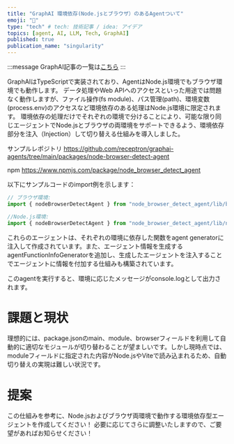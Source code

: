 ```yaml
---
title: "GraphAI 環境依存(Node.jsとブラウザ）のあるAgentついて"
emoji: "🤖"
type: "tech" # tech: 技術記事 / idea: アイデア
topics: [agent, AI, LLM, Tech, GraphAI]
published: true
publication_name: "singularity"
---
```


:::message
GraphAI記事の一覧は[こちら](https://zenn.dev/singularity/articles/graphai-index)
:::

GraphAIはTypeScriptで実装されており、AgentはNode.js環境でもブラウザ環境でも動作します。
データ処理やWeb APIへのアクセスといった用途では問題なく動作しますが、ファイル操作(fs module)、パス管理(path)、環境変数(process.env)のアクセスなど環境依存のある処理はNode.js環境に限定されます。
環境依存の処理だけでそれぞれの環境で分けることにより、可能な限り同じエージェントでNode.jsとブラウザの両環境をサポートできるよう、環境依存部分を注入（Injection）して切り替える仕組みを導入しました。

サンプルレポジトリ
https://github.com/receptron/graphai-agents/tree/main/packages/node-browser-detect-agent

npm
https://www.npmjs.com/package/node_browser_detect_agent

以下にサンプルコードのimport例を示します：

```typescript
// ブラウザ環境:
import { nodeBrowserDetectAgent } from "node_browser_detect_agent/lib/browser";
```

```typescript
//Node.js環境:
import { nodeBrowserDetectAgent } from "node_browser_detect_agent/lib/node";
```

これらのエージェントは、それぞれの環境に依存した関数をagent generatorに注入して作成されています。また、エージェント情報を生成するagentFunctionInfoGeneratorを追加し、生成したエージェントを注入することでエージェントに情報を付加する仕組みも構築されています。

このagentを実行すると、環境に応じたメッセージがconsole.logとして出力されます。

# 課題と現状
理想的には、package.jsonのmain、module、browserフィールドを利用して自動的に適切なモジュールが切り替わることが望ましいです。しかし現時点では、moduleフィールドに指定された内容がNode.jsやViteで読み込まれるため、自動切り替えの実現は難しい状況です。

# 提案

この仕組みを参考に、Node.jsおよびブラウザ両環境で動作する環境依存型エージェントを作成してください！
必要に応じてさらに調整いたしますので、ご要望があればお知らせください！

